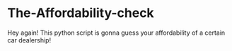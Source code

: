 # The-Affordability-check
Hey again! This python script is gonna guess your affordability of a certain car dealership!
